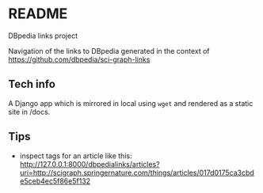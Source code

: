 # README  

DBpedia links project

Navigation of the links to DBpedia generated in the context of https://github.com/dbpedia/sci-graph-links


## Tech info

A Django app which is mirrored in local using `wget` and rendered as a static site in /docs.

## Tips

- inspect tags for an article like this: http://127.0.0.1:8000/dbpedialinks/articles?uri=http://scigraph.springernature.com/things/articles/017d0175ca3cbde5ceb4ec5f86e5f132
